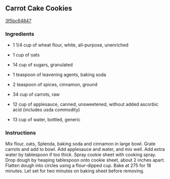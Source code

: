 ## Carrot Cake Cookies

[3f5bc64847](http://www.food.com/recipe/carrot-cake-cookies-293423)

### Ingredients

 - 1 1/4 cup of wheat flour, white, all-purpose, unenriched

 - 1 cup of oats

 - 14 cup of sugars, granulated

 - 1 teaspoon of leavening agents, baking soda

 - 2 teaspoon of spices, cinnamon, ground

 - 34 cup of carrots, raw

 - 12 cup of applesauce, canned, unsweetened, without added ascorbic acid (includes usda commodity)

 - 13 cup of water, bottled, generic

### Instructions

Mix flour, oats, Splenda, baking soda and cinnamon in large bowl. Grate carrots and add to bowl. Add applesauce and water, and mix well. Add extra water by tablespoon if too thick. Spray cookie sheet with cooking spray. Drop dough by heaping tablespoon onto cookie sheet, about 2 inches apart. Flatten dough into circles using a flour-dipped cup. Bake at 275 for 18 minutes. Let set for two minutes on baking sheet before removing.